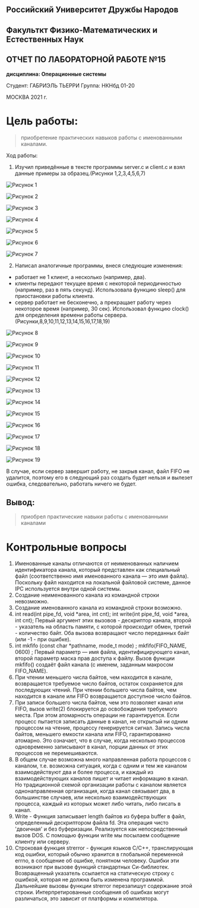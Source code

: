 ## Российский Университет Дружбы Народов

## Факульткт Физико-Математических и Естественных Наук

## ОТЧЕТ ПО ЛАБОРАТОРНОЙ РАБОТЕ №15

**дисциплина: Операционные системы**

Студент: ГАБРИЭЛЬ ТЬЕРРИ
Группа: НКНбд 01-20


МОСКВА 2021 г.





# Цель работы: 
>приобретение практических навыков работы с именованными каналами.

Ход работы:
1. Изучил приведённые в тексте программы server.c и client.c и взял данные
примеры за образец.(Рисунки 1,2,3,4,5,6,7)

![](https://raw.githubusercontent.com/tgabriel22/Lab15/main/images/1.PNG "Рисунок 1")

![](https://raw.githubusercontent.com/tgabriel22/Lab15/main/images/14.1.PNG "Рисунок 2")

![](https://raw.githubusercontent.com/tgabriel22/Lab15/main/images/14.PNG "Рисунок 3")

![](https://raw.githubusercontent.com/tgabriel22/Lab15/main/images/15.PNG "Рисунок 4")

![](https://raw.githubusercontent.com/tgabriel22/Lab15/main/images/16.PNG "Рисунок 5")

![](https://raw.githubusercontent.com/tgabriel22/Lab15/main/images/17.PNG "Рисунок 6")

![](https://raw.githubusercontent.com/tgabriel22/Lab15/main/images/8.PNG "Рисунок 7")


2. Написал аналогичные программы, внеся следующие изменения:
- работает не 1 клиент, а несколько (например, два).
- клиенты передают текущее время с некоторой периодичностью (например, раз
в пять секунд). Использовала функцию sleep() для приостановки работы клиента.
- сервер работает не бесконечно, а прекращает работу через некоторое время (например, 30 сек). Использовал функцию clock() для определения времени работы
сервера. (Рисунки,8,9,10,11,12,13,14,15,16,17,18,19)

![](https://raw.githubusercontent.com/tgabriel22/Lab15/main/images/2.PNG "Рисунок 8")

![](https://raw.githubusercontent.com/tgabriel22/Lab15/main/images/3.PNG "Рисунок 9")

![](https://raw.githubusercontent.com/tgabriel22/Lab15/main/images/4.PNG "Рисунок 10")

![](https://raw.githubusercontent.com/tgabriel22/Lab15/main/images/5.PNG "Рисунок 11")

![](https://raw.githubusercontent.com/tgabriel22/Lab15/main/images/6.PNG "Рисунок 12")

![](https://raw.githubusercontent.com/tgabriel22/Lab15/main/images/7.PNG "Рисунок 13")

![](https://raw.githubusercontent.com/tgabriel22/Lab15/main/images/8.PNG "Рисунок 14")

![](https://raw.githubusercontent.com/tgabriel22/Lab15/main/images/9.PNG "Рисунок 15")

![](https://raw.githubusercontent.com/tgabriel22/Lab15/main/images/10.PNG "Рисунок 16")

![](https://raw.githubusercontent.com/tgabriel22/Lab15/main/images/11.PNG "Рисунок 17")

![](https://raw.githubusercontent.com/tgabriel22/Lab15/main/images/12.PNG "Рисунок 18")

![](https://raw.githubusercontent.com/tgabriel22/Lab15/main/images/13.PNG "Рисунок 19")

В случае, если сервер завершит работу, не закрыв канал, файл FIFO не удалится, поэтому его в следующий раз создать будет нельзя и вылезет ошибка, следовательно, работать ничего не будет.

## Вывод: 
>приобрел практические навыки работы с именованными каналами

# Контрольные вопросы
1. Именованные каналы отличаются от неименованных наличием идентификатора канала, который представлен как специальный файл (соответственно имя именованного канала — это имя файла). Поскольку файл находится на локальной файловой системе, данное IPC используется внутри одной системы.
2. Создание неименованного канала из командной строки невозможно.
3. Создание именованного канала из командной строки возможно.
4. int read(int pipe_fd, void *area, int cnt);
int write(int pipe_fd, void *area, int cnt);
Первый аргумент этих вызовов - дескриптор канала, второй - указатель на область памяти, с которой происходит обмен, третий - количество байт. Оба вызова возвращают число переданных байт (или -1 - при ошибке).
5. int mkfifo (const char *pathname, mode_t mode) ;
mkfifo(FIFO_NAME, 0600) ;
Первый параметр — имя файла, идентифицирующего канал, второй параметр маска прав доступа к файлу. Вызов функции mkfifo() создаёт файл канала (с именем, заданным макросом FIFO_NAME).
6. При чтении меньшего числа байтов, чем находится в канале, возвращается требуемое число байтов, остаток сохраняется для последующих чтений. При чтении большего числа байтов, чем находится в канале или FIFO возвращается доступное число байтов.
7. При записи большего числа байтов, чем это позволяет канал или FIFO, вызов write(2) блокируется до освобождения требуемого места. При этом атомарность операции не гарантируется. Если процесс пытается записать данные в канал, не открытый ни одним процессом на чтение, процессу генерируется сигнал. Запись числа байтов, меньшего емкости канала или FIFO, гарантированно атомарно. Это означает, что в случае, когда несколько процессов одновременно записывают в канал, порции данных от этих процессов не перемешиваются.
8. В общем случае возможна много направленная работа процессов с каналом, т.е. возможна ситуация, когда с одним и тем же каналом взаимодействуют два и более процесса, и каждый из взаимодействующих каналов пишет и читает информацию в канал. Но традиционной схемой организации работы с каналом является однонаправленная организация, когда канал связывает два, в большинстве случаев, или несколько взаимодействующих процесса, каждый из которых может либо читать, либо писать в канал.
9. Write - Функция записывает length байтов из буфера buffer в файл, определенный дескриптором файла fd. Эта операция чисто 'двоичная' и без буферизации. Реализуется как непосредственный вызов DOS. С помощью функции write мы посылаем сообщение клиенту или серверу.
10. Строковая функция strerror - функция языков C/C++, транслирующая код ошибки, который обычно хранится в глобальной переменной errno, в сообщение об ошибке, понятном человеку. Ошибки эти возникают при вызове функций стандартных Си-библиотек. Возвращенный указатель ссылается на статическую строку с ошибкой, которая не должна быть изменена программой. Дальнейшие вызовы функции strerror перезапишут содержание этой строки. Интерпретированные сообщения об ошибках могут различаться, это зависит от платформы и компилятора.
